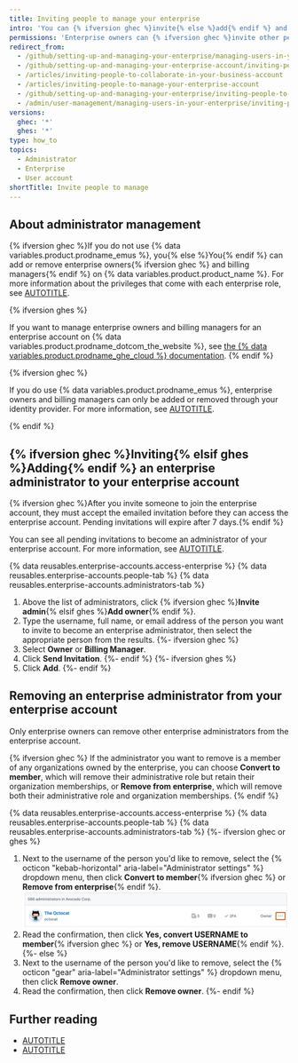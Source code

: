```yaml
---
title: Inviting people to manage your enterprise
intro: 'You can {% ifversion ghec %}invite{% else %}add{% endif %} and remove enterprise owners{% ifversion ghec %} and billing managers{% endif %} for your enterprise account.'
permissions: 'Enterprise owners can {% ifversion ghec %}invite other people to become{% elsif ghes %}add{% endif %} additional enterprise administrators.'
redirect_from:
  - /github/setting-up-and-managing-your-enterprise/managing-users-in-your-enterprise/inviting-people-to-manage-your-enterprise
  - /github/setting-up-and-managing-your-enterprise-account/inviting-people-to-manage-your-enterprise-account
  - /articles/inviting-people-to-collaborate-in-your-business-account
  - /articles/inviting-people-to-manage-your-enterprise-account
  - /github/setting-up-and-managing-your-enterprise/inviting-people-to-manage-your-enterprise
  - /admin/user-management/managing-users-in-your-enterprise/inviting-people-to-manage-your-enterprise
versions:
  ghec: '*'
  ghes: '*'
type: how_to
topics:
  - Administrator
  - Enterprise
  - User account
shortTitle: Invite people to manage
---
```


## About administrator management

{% ifversion ghec %}If you do not use {% data variables.product.prodname_emus %}, you{% else %}You{% endif %} can add or remove enterprise owners{% ifversion ghec %} and billing managers{% endif %} on {% data variables.product.product_name %}. For more information about the privileges that come with each enterprise role, see [AUTOTITLE](/admin/user-management/managing-users-in-your-enterprise/roles-in-an-enterprise).

{% ifversion ghes %}

If you want to manage enterprise owners and billing managers for an enterprise account on {% data variables.product.prodname_dotcom_the_website %}, see [the {% data variables.product.prodname_ghe_cloud %} documentation](/enterprise-cloud@latest/admin/user-management/managing-users-in-your-enterprise/inviting-people-to-manage-your-enterprise).
{% endif %}

{% ifversion ghec %}

If you do use {% data variables.product.prodname_emus %}, enterprise owners and billing managers can only be added or removed through your identity provider. For more information, see [AUTOTITLE](/admin/identity-and-access-management/using-enterprise-managed-users-for-iam/about-enterprise-managed-users).

{% endif %}

## {% ifversion ghec %}Inviting{% elsif ghes %}Adding{% endif %} an enterprise administrator to your enterprise account

{% ifversion ghec %}After you invite someone to join the enterprise account, they must accept the emailed invitation before they can access the enterprise account. Pending invitations will expire after 7 days.{% endif %}

You can see all pending invitations to become an administrator of your enterprise account. For more information, see [AUTOTITLE](/admin/user-management/managing-users-in-your-enterprise/viewing-people-in-your-enterprise#viewing-pending-invitations).

{% data reusables.enterprise-accounts.access-enterprise %}
{% data reusables.enterprise-accounts.people-tab %}
{% data reusables.enterprise-accounts.administrators-tab %}
1. Above the list of administrators, click {% ifversion ghec %}**Invite admin**{% elsif ghes %}**Add owner**{% endif %}.
1. Type the username, full name, or email address of the person you want to invite to become an enterprise administrator, then select the appropriate person from the results.
{%- ifversion ghec %}
1. Select **Owner** or **Billing Manager**.
1. Click **Send Invitation**.
{%- endif %}
{%- ifversion ghes %}
1. Click **Add**.
{%- endif %}

## Removing an enterprise administrator from your enterprise account

Only enterprise owners can remove other enterprise administrators from the enterprise account.

{% ifversion ghec %}
If the administrator you want to remove is a member of any organizations owned by the enterprise, you can choose **Convert to member**, which will remove their administrative role but retain their organization memberships, or **Remove from enterprise**, which will remove both their administrative role and organization memberships.
{% endif %}

{% data reusables.enterprise-accounts.access-enterprise %}
{% data reusables.enterprise-accounts.people-tab %}
{% data reusables.enterprise-accounts.administrators-tab %}
{%- ifversion ghec or ghes %}
1. Next to the username of the person you'd like to remove, select the {% octicon "kebab-horizontal" aria-label="Administrator settings" %} dropdown menu, then click **Convert to member**{% ifversion ghec %} or **Remove from enterprise**{% endif %}.
   ![Screenshot of a user in the enterprise administrators list. A dropdown menu, labeled with a kebab icon, is highlighted with an orange outline.](/assets/images/help/business-accounts/administrator-settings.png)
1. Read the confirmation, then click **Yes, convert USERNAME to member**{% ifversion ghec %} or **Yes, remove USERNAME**{% endif %}.
{%- else %}
1. Next to the username of the person you'd like to remove, select the {% octicon "gear" aria-label="Administrator settings" %} dropdown menu, then click **Remove owner**.
1. Read the confirmation, then click **Remove owner**.
{%- endif %}

## Further reading

* [AUTOTITLE](/organizations/managing-membership-in-your-organization)
* [AUTOTITLE](/organizations/managing-peoples-access-to-your-organization-with-roles)
